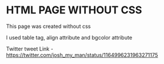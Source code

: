 HTML PAGE WITHOUT CSS
===============================

This page was created without css

I used table tag, align attribute and bgcolor attribute

Twitter tweet Link - https://twitter.com/josh_my_man/status/1164996231963271175